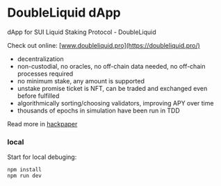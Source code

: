# DoubleLiquid dApp

dApp for SUI Liquid Staking Protocol - DoubleLiquid

Check out online: [www.doubleliquid.pro](https://doubleliquid.pro/)

- decentralization
- non-custodial, no oracles, no off-chain data needed, no off-chain processes required
- no minimum stake, any amount is supported
- unstake promise ticket is NFT, can be traded and exchanged even before fulfilled
- algorithmically sorting/choosing validators, improving APY over time 
- thousands of epochs in simulation have been run in TDD

Read more in [hackpaper](https://suidouble.github.io/dl/doubleliquid_hackpaper_v0.93.pdf)

### local

Start for local debuging:
```
npm install
npm run dev
```